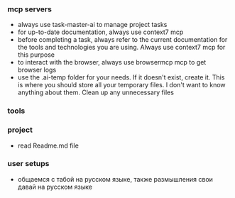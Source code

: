 ### mcp servers
- always use task-master-ai to manage project tasks
- for up-to-date documentation, always use context7 mcp
- before completing a task, always refer to the current documentation for the tools and technologies you are using. Always use context7 mcp for this purpose
- to interact with the browser, always use browsermcp mcp to get browser logs
- use the .ai-temp folder for your needs. If it doesn't exist, create it. This is where you should store all your temporary files. I don't want to know anything about them. Clean up any unnecessary files


### tools


### project
- read Readme.md file


### user setups
- общаемся с табой на русском языке, также размышления свои давай на русском языке